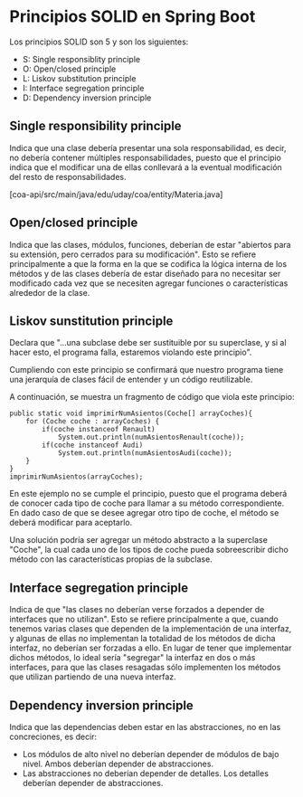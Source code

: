 # Principios SOLID en Spring Boot
Los principios SOLID son 5 y son los siguientes:

* S: Single responsiblity principle
* O: Open/closed principle
* L: Liskov substitution principle
* I: Interface segregation principle
* D: Dependency inversion principle


## Single responsibility principle
Indica que una clase debería presentar una sola responsabilidad, es decir, no debería contener múltiples responsabilidades, puesto que el principio indica que el modificar una de ellas conllevará a la eventual modificación del resto de responsabilidades.

[coa-api/src/main/java/edu/uday/coa/entity/Materia.java]

## Open/closed principle
Indica que las clases, módulos, funciones, deberían de estar "abiertos para su extensión, pero cerrados para su modificación". Esto se refiere principalmente a que la forma en la que se codifica la lógica interna de los métodos y de las clases debería de estar diseñado para no necesitar ser modificado cada vez que se necesiten agregar funciones o características alrededor de la clase. 

## Liskov sunstitution principle
Declara que "...una subclase debe ser sustituible por su superclase, y si al hacer esto, el programa falla, estaremos violando este principio".

Cumpliendo con este principio se confirmará que nuestro programa tiene una jerarquía de clases fácil de entender y un código reutilizable.

A continuación, se muestra un fragmento de código que viola este principio:

	public static void imprimirNumAsientos(Coche[] arrayCoches){
	    for (Coche coche : arrayCoches) {
	        if(coche instanceof Renault)
	            System.out.println(numAsientosRenault(coche));
	        if(coche instanceof Audi)
	            System.out.println(numAsientosAudi(coche));
	    }
	}
	imprimirNumAsientos(arrayCoches);  

En este ejemplo no se cumple el principio, puesto que el programa deberá de conocer cada tipo de coche para llamar a su método correspondiente. En dado caso de que se desee agregar otro tipo de coche, el método se deberá modificar para aceptarlo.

Una solución podría ser agregar un método abstracto a la superclase "Coche", la cual cada uno de los tipos de coche pueda sobreescribir dicho método con las características propias de la subclase.

## Interface segregation principle
Indica de que "las clases no deberían verse forzados a depender de interfaces que no utilizan". Esto se refiere principalmente a que, cuando tenemos varias clases que dependen de la implementación de una interfaz, y algunas de ellas no implementan la totalidad de los métodos de dicha interfaz, no deberían ser forzadas a ello. En lugar de tener que implementar dichos métodos, lo ideal sería "segregar" la interfaz en dos o más interfaces, para que las clases resagadas sólo implementen los métodos que utilizan partiendo de una nueva interfaz.

## Dependency inversion principle
Indica que las dependencias deben estar en las abstracciones, no en las concreciones, es decir:

* Los módulos de alto nivel no deberían depender de módulos de bajo nivel. Ambos deberían depender de abstracciones.
* Las abstracciones no deberían depender de detalles. Los detalles deberían depender de abstracciones.
